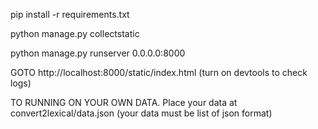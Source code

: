 pip install -r requirements.txt

python manage.py collectstatic

python manage.py runserver 0.0.0.0:8000

GOTO http://localhost:8000/static/index.html (turn on devtools to check logs)

TO RUNNING ON YOUR OWN DATA. Place your data at convert2lexical/data.json (your data must be list of json format)
